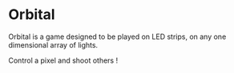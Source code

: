 Orbital
=======

Orbital is a game designed to be played on LED strips, on any one dimensional array of lights.

Control a pixel and shoot others !
